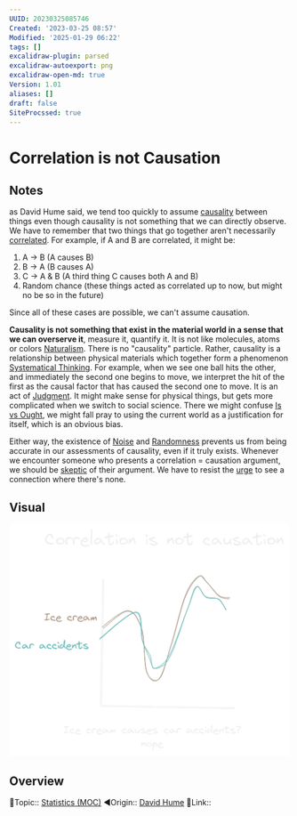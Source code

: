 ```yaml
---
UUID: 20230325085746
Created: '2023-03-25 08:57'
Modified: '2025-01-29 06:22'
tags: []
excalidraw-plugin: parsed
excalidraw-autoexport: png
excalidraw-open-md: true
Version: 1.01
aliases: []
draft: false
SiteProcssed: true
---
```


# Correlation is not Causation

## Notes

as David Hume said, we tend too quickly to assume [causality](/notes/causality.md) between things even though causality is not something that we can directly observe. We have to remember that two things that go together aren't necessarily [correlated](/notes/correlation.md).
For example, if A and B are correlated, it might be:
1. A -> B (A causes B)
2. B -> A (B causes A)
3. C -> A & B (A third thing C causes both A and B)
4. Random chance (these things acted as correlated up to now, but might no be so in the future)

Since all of these cases are possible, we can't assume causation.

**Causality is not something that exist in the material world in a sense that we can overserve it**, measure it, quantify it. It is not like molecules, atoms or colors [Naturalism](/notes/naturalism.md). There is no "causality" particle. Rather, causality is a relationship between physical materials which together form a phenomenon [Systematical Thinking](/notes/systematical-thinking.md).
For example, when we see one ball hits the other, and immediately the second one begins to move, we interpret the hit of the first as the causal factor that has caused the second one to move. It is an act of [Judgment](/notes/judgment.md). It might make sense for physical things, but gets more complicated when we switch to social science. There we might confuse [Is vs Ought](/notes/is-vs-ought.md), we might fall pray to using the current world as a justification for itself, which is an obvious bias.

Either way, the existence of [Noise](/notes/noise.md) and [Randomness](/notes/randomness.md) prevents us from being accurate in our assessments of causality, even if it truly exists. Whenever we encounter someone who presents a correlation = causation argument, we should be [skeptic](/notes/critical-thinking.md) of their argument. We have to resist the [urge](/notes/sense-seeking-creatures.md) to see a connection where there's none.

## Visual

![Correlation is not causation.webp](/notes/correlation-is-not-causation.webp)

## Overview
🔼Topic:: [Statistics (MOC)](/mocs/statistics-moc.md)
◀Origin:: [David Hume](/notes/david-hume-philosopher.md)
🔗Link::

